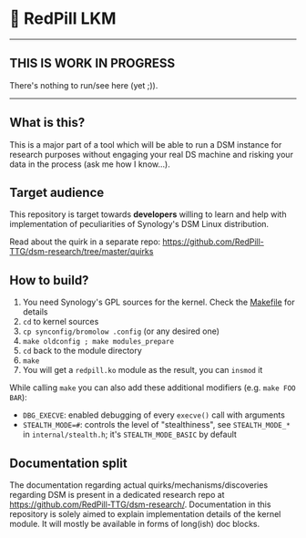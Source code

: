 # 💊 RedPill LKM

---

## THIS IS WORK IN PROGRESS
There's nothing to run/see here (yet ;)).

---

## What is this?
This is a major part of a tool which will be able to run a DSM instance for research purposes without
engaging your real DS machine and risking your data in the process (ask me how I know...).

## Target audience
This repository is target towards **developers** willing to learn and help with implementation of peculiarities of 
Synology's DSM Linux distribution.

Read about the quirk in a separate repo: https://github.com/RedPill-TTG/dsm-research/tree/master/quirks

## How to build?
1. You need Synology's GPL sources for the kernel. Check the [Makefile](Makefile) for details
2. `cd` to kernel sources
3. `cp synconfig/bromolow .config` (or any desired one)
4. `make oldconfig ; make modules_prepare`
5. `cd` back to the module directory
5. `make`
6. You will get a `redpill.ko` module as the result, you can `insmod` it

While calling `make` you can also add these additional modifiers (e.g. `make FOO BAR`):
 - `DBG_EXECVE`: enabled debugging of every `execve()` call with arguments
 - `STEALTH_MODE=#`: controls the level of "stealthiness", see `STEALTH_MODE_*` in `internal/stealth.h`; it's 
   `STEALTH_MODE_BASIC` by default

## Documentation split
The documentation regarding actual quirks/mechanisms/discoveries regarding DSM is present in a dedicated research repo 
at https://github.com/RedPill-TTG/dsm-research/. Documentation in this repository is solely aimed to explain 
implementation details of the kernel module. It will mostly be available in forms of long(ish) doc blocks.
